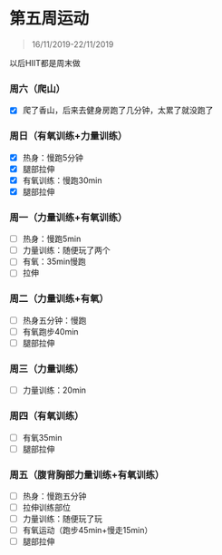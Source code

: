 # 第五周运动

>16/11/2019-22/11/2019

以后HIIT都是周末做

### 周六（爬山）

- [x] 爬了香山，后来去健身房跑了几分钟，太累了就没跑了

### 周日（有氧训练+力量训练）

- [x] 热身：慢跑5分钟
- [x] 腿部拉伸
- [x] 有氧训练：慢跑30min
- [x] 腿部拉伸

### 周一（力量训练+有氧训练）

- [ ] 热身：慢跑5min
- [ ] 力量训练：随便玩了两个
- [ ] 有氧：35min慢跑
- [ ] 拉伸

### 周二（力量训练+有氧）

- [ ] 热身五分钟：慢跑
- [ ] 有氧跑步40min
- [ ] 腿部拉伸

### 周三（力量训练）

- [ ] 力量训练：20min

### 周四（有氧训练）

- [ ] 有氧35min
- [ ] 腿部拉伸

### 周五（腹背胸部力量训练+有氧训练）

- [ ] 热身：慢跑五分钟
- [ ] 拉伸训练部位
- [ ] 力量训练：随便玩了玩
- [ ] 有氧运动（跑步45min+慢走15min）
- [ ] 腿部拉伸